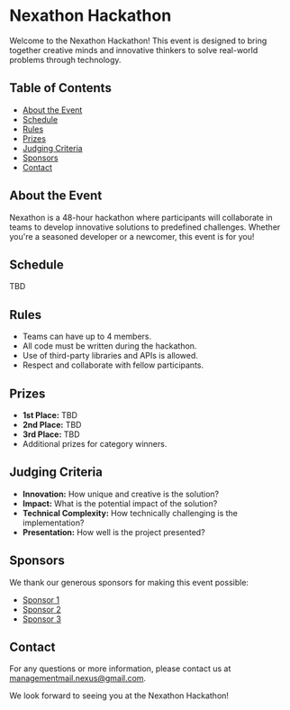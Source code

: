 # Nexathon Hackathon

Welcome to the Nexathon Hackathon! This event is designed to bring together creative minds and innovative thinkers to solve real-world problems through technology.

## Table of Contents
- [About the Event](#about-the-event)
- [Schedule](#schedule)
- [Rules](#rules)
- [Prizes](#prizes)
- [Judging Criteria](#judging-criteria)
- [Sponsors](#sponsors)
- [Contact](#contact)

## About the Event
Nexathon is a 48-hour hackathon where participants will collaborate in teams to develop innovative solutions to predefined challenges. Whether you're a seasoned developer or a newcomer, this event is for you!

## Schedule
TBD

## Rules
- Teams can have up to 4 members.
- All code must be written during the hackathon.
- Use of third-party libraries and APIs is allowed.
- Respect and collaborate with fellow participants.

## Prizes
- **1st Place:** TBD
- **2nd Place:** TBD
- **3rd Place:** TBD
- Additional prizes for category winners.

## Judging Criteria
- **Innovation:** How unique and creative is the solution?
- **Impact:** What is the potential impact of the solution?
- **Technical Complexity:** How technically challenging is the implementation?
- **Presentation:** How well is the project presented?

## Sponsors
We thank our generous sponsors for making this event possible:
- [Sponsor 1](#)
- [Sponsor 2](#)
- [Sponsor 3](#)

## Contact
For any questions or more information, please contact us at [managementmail.nexus@gmail.com](mailto:managementmail.nexus@gmail.com).

We look forward to seeing you at the Nexathon Hackathon!
